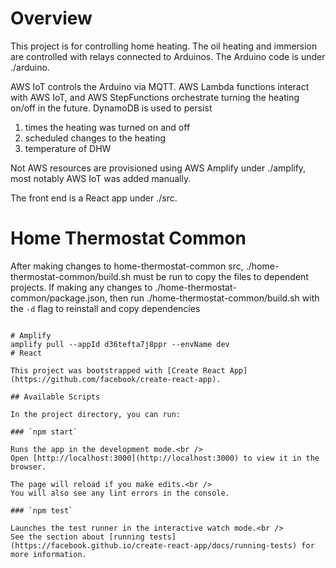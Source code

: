 # Overview

This project is for controlling home heating. The oil heating and immersion are controlled with relays connected to
Arduinos.
The Arduino code is under ./arduino.

AWS IoT controls the Arduino via MQTT. AWS Lambda functions interact with AWS IoT, and AWS StepFunctions
orchestrate turning the heating on/off in the future. DynamoDB is used to persist

1) times the heating was turned on and off
2) scheduled changes to the heating
3) temperature of DHW

Not AWS resources are provisioned using AWS Amplify under ./amplify, most notably AWS IoT was added manually.

The front end is a React app under ./src.

# Home Thermostat Common

After making changes to home-thermostat-common src, ./home-thermostat-common/build.sh must be run to copy the files to
dependent projects.
If making any changes to ./home-thermostat-common/package.json, then run ./home-thermostat-common/build.sh with
the `-d` flag to reinstall and copy dependencies

```

# Amplify
amplify pull --appId d36tefta7j8ppr --envName dev
# React

This project was bootstrapped with [Create React App](https://github.com/facebook/create-react-app).

## Available Scripts

In the project directory, you can run:

### `npm start`

Runs the app in the development mode.<br />
Open [http://localhost:3000](http://localhost:3000) to view it in the browser.

The page will reload if you make edits.<br />
You will also see any lint errors in the console.

### `npm test`

Launches the test runner in the interactive watch mode.<br />
See the section about [running tests](https://facebook.github.io/create-react-app/docs/running-tests) for more information.
